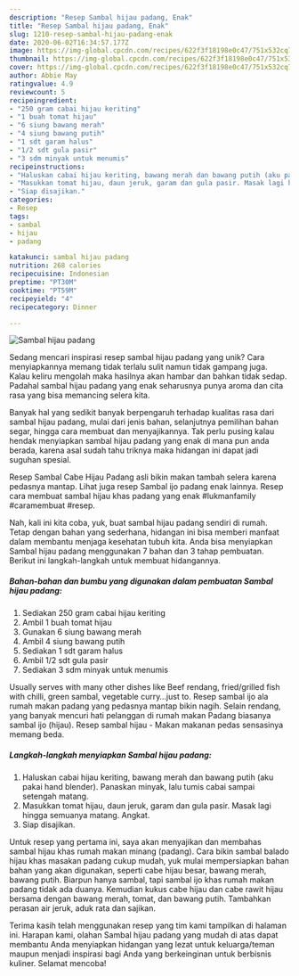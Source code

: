 ```yaml
---
description: "Resep Sambal hijau padang, Enak"
title: "Resep Sambal hijau padang, Enak"
slug: 1210-resep-sambal-hijau-padang-enak
date: 2020-06-02T16:34:57.177Z
image: https://img-global.cpcdn.com/recipes/622f3f18198e0c47/751x532cq70/sambal-hijau-padang-foto-resep-utama.jpg
thumbnail: https://img-global.cpcdn.com/recipes/622f3f18198e0c47/751x532cq70/sambal-hijau-padang-foto-resep-utama.jpg
cover: https://img-global.cpcdn.com/recipes/622f3f18198e0c47/751x532cq70/sambal-hijau-padang-foto-resep-utama.jpg
author: Abbie May
ratingvalue: 4.9
reviewcount: 5
recipeingredient:
- "250 gram cabai hijau keriting"
- "1 buah tomat hijau"
- "6 siung bawang merah"
- "4 siung bawang putih"
- "1 sdt garam halus"
- "1/2 sdt gula pasir"
- "3 sdm minyak untuk menumis"
recipeinstructions:
- "Haluskan cabai hijau keriting, bawang merah dan bawang putih (aku pakai hand blender). Panaskan minyak, lalu tumis cabai sampai setengah matang."
- "Masukkan tomat hijau, daun jeruk, garam dan gula pasir. Masak lagi hingga semuanya matang. Angkat."
- "Siap disajikan."
categories:
- Resep
tags:
- sambal
- hijau
- padang

katakunci: sambal hijau padang 
nutrition: 268 calories
recipecuisine: Indonesian
preptime: "PT30M"
cooktime: "PT59M"
recipeyield: "4"
recipecategory: Dinner

---
```



![Sambal hijau padang](https://img-global.cpcdn.com/recipes/622f3f18198e0c47/751x532cq70/sambal-hijau-padang-foto-resep-utama.jpg)

Sedang mencari inspirasi resep sambal hijau padang yang unik? Cara menyiapkannya memang tidak terlalu sulit namun tidak gampang juga. Kalau keliru mengolah maka hasilnya akan hambar dan bahkan tidak sedap. Padahal sambal hijau padang yang enak seharusnya punya aroma dan cita rasa yang bisa memancing selera kita.

Banyak hal yang sedikit banyak berpengaruh terhadap kualitas rasa dari sambal hijau padang, mulai dari jenis bahan, selanjutnya pemilihan bahan segar, hingga cara membuat dan menyajikannya. Tak perlu pusing kalau hendak menyiapkan sambal hijau padang yang enak di mana pun anda berada, karena asal sudah tahu triknya maka hidangan ini dapat jadi suguhan spesial.

Resep Sambal Cabe Hijau Padang asli bikin makan tambah selera karena pedasnya mantap. Lihat juga resep Sambal ijo padang enak lainnya. Resep cara membuat sambal hijau khas padang yang enak #lukmanfamily #caramembuat #resep.


Nah, kali ini kita coba, yuk, buat sambal hijau padang sendiri di rumah. Tetap dengan bahan yang sederhana, hidangan ini bisa memberi manfaat dalam membantu menjaga kesehatan tubuh kita. Anda bisa menyiapkan Sambal hijau padang menggunakan 7 bahan dan 3 tahap pembuatan. Berikut ini langkah-langkah untuk membuat hidangannya.

<!--inarticleads1-->

##### Bahan-bahan dan bumbu yang digunakan dalam pembuatan Sambal hijau padang:

1. Sediakan 250 gram cabai hijau keriting
1. Ambil 1 buah tomat hijau
1. Gunakan 6 siung bawang merah
1. Ambil 4 siung bawang putih
1. Sediakan 1 sdt garam halus
1. Ambil 1/2 sdt gula pasir
1. Sediakan 3 sdm minyak untuk menumis


Usually serves with many other dishes like Beef rendang, fried/grilled fish with chilli, green sambal, vegetable curry…just to. Resep sambal ijo ala rumah makan padang yang pedasnya mantap bikin nagih. Selain rendang, yang banyak mencuri hati pelanggan di rumah makan Padang biasanya sambal ijo (hijau). Resep sambal hijau - Makan makanan pedas sensasinya memang beda. 

<!--inarticleads2-->

##### Langkah-langkah menyiapkan Sambal hijau padang:

1. Haluskan cabai hijau keriting, bawang merah dan bawang putih (aku pakai hand blender). Panaskan minyak, lalu tumis cabai sampai setengah matang.
1. Masukkan tomat hijau, daun jeruk, garam dan gula pasir. Masak lagi hingga semuanya matang. Angkat.
1. Siap disajikan.


Untuk resep yang pertama ini, saya akan menyajikan dan membahas sambal hijau khas rumah makan minang (padang). Cara bikin sambal balado hijau khas masakan padang cukup mudah, yuk mulai mempersiapkan bahan bahan yang akan digunakan, seperti cabe hijau besar, bawang merah, bawang putih. Biarpun hanya sambal, tapi sambal ijo khas rumah makan padang tidak ada duanya. Kemudian kukus cabe hijau dan cabe rawit hijau bersama dengan bawang merah, tomat, dan bawang putih. Tambahkan perasan air jeruk, aduk rata dan sajikan. 

Terima kasih telah menggunakan resep yang tim kami tampilkan di halaman ini. Harapan kami, olahan Sambal hijau padang yang mudah di atas dapat membantu Anda menyiapkan hidangan yang lezat untuk keluarga/teman maupun menjadi inspirasi bagi Anda yang berkeinginan untuk berbisnis kuliner. Selamat mencoba!
